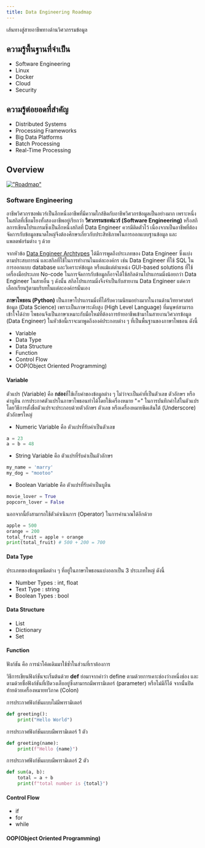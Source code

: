 ```yaml
---
title: Data Engineering Roadmap
---
```


เส้นทางสู่สายอาชีพทางด้านวิศวกรรมข้อมูล

## ความรู้พื้นฐานที่จำเป็น

* Software Engineering
* Linux
* Docker
* Cloud
* Security

## ความรู้ต่อยอดที่สำคัญ

* Distributed Systems
* Processing Frameworks
* Big Data Platforms
* Batch Processing
* Real-Time Processing

## Overview

[!["Roadmap"](https://github.com/datastacktv/data-engineer-roadmap/raw/master/img/roadmap.png)](https://github.com/datastacktv/data-engineer-roadmap)

### Software Engineering

อาชีพวิศวกรซอฟแวร์เป็นอีกหนึ่งอาชีพที่มีความใกล้ชิดกับอาชีพวิศวกรข้อมูลเป็นอย่างมาก เพราะหนึ่งในสกิลที่เชื่อมโยงทั้งสองอาชีพอยู่เรียกว่า **วิศวกรรมซอฟแวร์ (Software Engineering)** หรือสกิลการเขียนโปรแกรมซึ่งเป็นอีกหนึ่งสกิลที่ Data Engineer ควรมีติดตัวไว้ เนื่องจากเป็นอาชีพที่ต้องจัดการกับข้อมูลขนาดใหญ่จึงต้องศึกษาเกี่ยวกับประสิทธิภาพในการออกแบบฐานข้อมูล และแพลตฟอร์มต่าง ๆ ด้วย

จากหัวข้อ [Data Engineer Archtypes](../docs/02-data-engineer.md/#data-engineer-archtypes) ได้มีการพูดถึงประเภทของ Data Engineer ซึ่งแบ่งตามประสบการณ์ และสกิลที่ใช้ในการทำงานในแต่ละองค์กร เช่น Data Engineer ที่ใช้ SQL ในการออกแบบ database และวิเคราะห์ข้อมูล หรือแม้แต่ตำแหน่ง GUI-based solutions ที่ใช้เครื่องมือประเภท No-code ในการจัดการกับข้อมูลก็อาจได้ใช้สกิลด้านโปรแกรมมิ่งน้อยกว่า Data Engineer ในสายอื่น ๆ ดังนั้น สกิลโปรแกรมมิ่งจึงจำเป็นกับสายงาน Data Engineer แต่ควรเลือกเรียนรู้ตามบริบทในแต่ละองค์กรนั่นเอง

**ภาษาไพธอน (Python)** เป็นภาษาโปรแกรมมิ่งที่ได้รับความนิยมอย่างมากในงานด้านวิทยาศาสตร์ข้อมูล (Data Science) เพราะเป็นภาษาระดับสูง (High Level Language) ที่มนุษย์สามารถเข้าใจได้ง่าย ไพธอนจึงเป็นภาษาเหมาะกับมือใหม่ที่ต้องการย้ายอาชีพเข้ามาในสายงานวิศวกรข้อมูล (Data Engineer) ในหัวข้อนี้เราจะมาพูดถึงองค์ประกอบต่าง ๆ ที่เป็นพื้นฐานของภาษาไพธอน ดังนี้
* Variable
* Data Type
* Data Structure
* Function
* Control Flow
* OOP(Object Oriented Programming)

#### Variable

ตัวแปร (Variable) คือ **กล่อง**ที่ใช้เก็บค่าของข้อมูลต่าง ๆ ไม่ว่าจะเป็นค่าที่เป็นตัวเลข ตัวอักษร หรือค่าบูลีน
การประกาศตัวแปรในภาษาไพธอนทำได้โดยใช้เครื่องหมาย "=" ในการบันทึกค่าใส่ในตัวแปร โดยวิธีการตั้งชื่อตัวแปรจะประกอบด้วยตัวอักษร ตัวเลข หรือเครื่องหมายขีดเส้นใต้ (Underscore) ตัวอักษรใหญ่

* Numeric Variable คือ ตัวแปรที่รับค่าเป็นตัวเลข

```py
a = 23
a = b = 48
```

* String Variable คือ ตัวแปรที่รับค่าเป็นตัวอักษร

```py
my_name = 'marry'
my_dog = "mootoo"
```

* Boolean Variable คือ ตัวแปรที่รับค่าเป็นบูลีน

```py
movie_lover = True
popcorn_lover = False
```

นอกจากนี้ยังสามารถใช้ตัวดำเนินการ (Operator) ในการคำนวณได้อีกด้วย

```py
apple = 500
orange = 200
total_fruit = apple + orange
print(total_fruit) # 500 + 200 = 700
```

#### Data Type

ประเภทของข้อมูลชนิดต่าง ๆ ที่อยู่ในภาษาไพธอนแบ่งออกเป็น 3 ประเภทใหญ่ ดังนี้
* Number Types : int, float
* Text Type : string
* Boolean Types : bool

#### Data Structure

* List
* Dictionary
* Set

#### Function

ฟังก์ชัน คือ การนำโค้ดเดิมมาใช้ซ้ำในส่วนที่เราต้องการ

วิธีการเขียนฟังก์ชันจะเริ่มต้นด้วย **def** ย่อมาจากคำว่า define ตามด้วยการเคาะช่องว่างหนึ่งช่อง และตามด้วยชื่อฟังก์ชันที่เปิดวงเล็บอยู่ซึ่งสามารถมีพารามิเตอร์ (parameter) หรือไม่มีก็ได้ จากนั้นปิดท้ายด้วยเครื่องหมายทวิภาค (Colon)

การประกาศฟังก์ชันแบบไม่มีพารามิเตอร์

```py
def greeting():
    print("Hello World")
```

การประกาศฟังก์ชันแบบมีพารามิเตอร์ 1 ตัว

```py
def greeting(name):
    print(f"Hello {name}")
```

การประกาศฟังก์ชันแบบมีพารามิเตอร์ 2 ตัว

```py
def sum(a, b):
    total = a + b
    print(f"total number is {total}")
```

#### Control Flow

* if
* for
* while

#### OOP(Object Oriented Programming)
